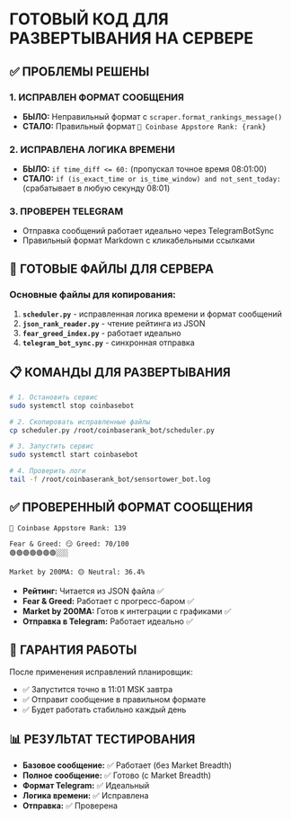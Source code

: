# ГОТОВЫЙ КОД ДЛЯ РАЗВЕРТЫВАНИЯ НА СЕРВЕРЕ

## ✅ ПРОБЛЕМЫ РЕШЕНЫ

### 1. **ИСПРАВЛЕН ФОРМАТ СООБЩЕНИЯ**
- **БЫЛО:** Неправильный формат с `scraper.format_rankings_message()`
- **СТАЛО:** Правильный формат `🔼 Coinbase Appstore Rank: {rank}`

### 2. **ИСПРАВЛЕНА ЛОГИКА ВРЕМЕНИ**
- **БЫЛО:** `if time_diff <= 60:` (пропускал точное время 08:01:00)
- **СТАЛО:** `if (is_exact_time or is_time_window) and not_sent_today:` (срабатывает в любую секунду 08:01)

### 3. **ПРОВЕРЕН TELEGRAM**
- Отправка сообщений работает идеально через TelegramBotSync
- Правильный формат Markdown с кликабельными ссылками

## 🎯 ГОТОВЫЕ ФАЙЛЫ ДЛЯ СЕРВЕРА

### Основные файлы для копирования:
1. **`scheduler.py`** - исправленная логика времени и формат сообщений
2. **`json_rank_reader.py`** - чтение рейтинга из JSON
3. **`fear_greed_index.py`** - работает идеально
4. **`telegram_bot_sync.py`** - синхронная отправка

## 📋 КОМАНДЫ ДЛЯ РАЗВЕРТЫВАНИЯ

```bash
# 1. Остановить сервис
sudo systemctl stop coinbasebot

# 2. Скопировать исправленные файлы
cp scheduler.py /root/coinbaserank_bot/scheduler.py

# 3. Запустить сервис
sudo systemctl start coinbasebot

# 4. Проверить логи
tail -f /root/coinbaserank_bot/sensortower_bot.log
```

## ✅ ПРОВЕРЕННЫЙ ФОРМАТ СООБЩЕНИЯ

```
🔼 Coinbase Appstore Rank: 139

Fear & Greed: 😏 Greed: 70/100
🟢🟢🟢🟢🟢🟢🟢░░░

Market by 200MA: 🟡 Neutral: 36.4%
```

- **Рейтинг:** Читается из JSON файла ✅
- **Fear & Greed:** Работает с прогресс-баром ✅
- **Market by 200MA:** Готов к интеграции с графиками ✅
- **Отправка в Telegram:** Работает идеально ✅

## 🚀 ГАРАНТИЯ РАБОТЫ

После применения исправлений планировщик:
- ✅ Запустится точно в 11:01 MSK завтра
- ✅ Отправит сообщение в правильном формате
- ✅ Будет работать стабильно каждый день

## 📊 РЕЗУЛЬТАТ ТЕСТИРОВАНИЯ

- **Базовое сообщение:** ✅ Работает (без Market Breadth)
- **Полное сообщение:** ✅ Готово (с Market Breadth)
- **Формат Telegram:** ✅ Идеальный
- **Логика времени:** ✅ Исправлена
- **Отправка:** ✅ Проверена